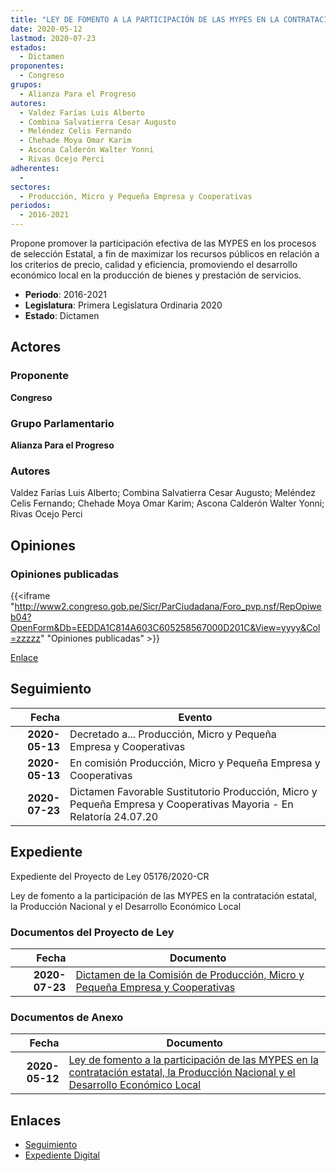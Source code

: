 ```yaml
---
title: "LEY DE FOMENTO A LA PARTICIPACIÓN DE LAS MYPES EN LA CONTRATACIÓN ESTATAL, LA PRODUCCIÓN NACIONAL Y EL DESARROLLO ECONÓMICO LOCAL"
date: 2020-05-12
lastmod: 2020-07-23
estados: 
  - Dictamen
proponentes: 
  - Congreso
grupos: 
  - Alianza Para el Progreso
autores: 
  - Valdez Farías Luis Alberto
  - Combina Salvatierra Cesar Augusto
  - Meléndez Celis Fernando
  - Chehade Moya Omar Karim
  - Ascona Calderón Walter Yonni
  - Rivas Ocejo Perci
adherentes: 
  - 
sectores: 
  - Producción, Micro y Pequeña Empresa y Cooperativas
periodos: 
  - 2016-2021
---
```


Propone promover la participación efectiva de las MYPES en los procesos de selección Estatal, a fin de maximizar los recursos públicos en relación a los criterios de precio, calidad y eficiencia, promoviendo el desarrollo económico local en la producción de bienes y prestación de servicios.

- **Periodo**: 2016-2021
- **Legislatura**: Primera Legislatura Ordinaria 2020
- **Estado**: Dictamen

## Actores

### Proponente

**Congreso**

### Grupo Parlamentario

**Alianza Para el Progreso**

### Autores

Valdez Farías Luis Alberto; Combina Salvatierra Cesar Augusto; Meléndez Celis Fernando; Chehade Moya Omar Karim; Ascona Calderón Walter Yonni; Rivas Ocejo Perci


## Opiniones

### Opiniones publicadas

{{<iframe "http://www2.congreso.gob.pe/Sicr/ParCiudadana/Foro_pvp.nsf/RepOpiweb04?OpenForm&Db=EEDDA1C814A603C605258567000D201C&View=yyyy&Col=zzzzz" "Opiniones publicadas" >}}

[Enlace](http://www2.congreso.gob.pe/Sicr/ParCiudadana/Foro_pvp.nsf/RepOpiweb04?OpenForm&Db=EEDDA1C814A603C605258567000D201C&View=yyyy&Col=zzzzz)

## Seguimiento

| Fecha | Evento |
|------:|--------|
| **2020-05-13** | Decretado a... Producción, Micro y Pequeña Empresa y Cooperativas|
| **2020-05-13** | En comisión Producción, Micro y Pequeña Empresa y Cooperativas|
| **2020-07-23** | Dictamen Favorable Sustitutorio Producción, Micro y Pequeña Empresa y Cooperativas Mayoria - En Relatoría 24.07.20|


## Expediente

Expediente del Proyecto de Ley 05176/2020-CR

Ley de fomento a la participación de las MYPES en la contratación estatal, la Producción Nacional y el Desarrollo Económico Local


### Documentos del Proyecto de Ley

| Fecha | Documento |
|------:|--------|
| **2020-07-23** | [Dictamen de la Comisión de Producción, Micro y Pequeña Empresa y Cooperativas](http://www.leyes.congreso.gob.pe/Documentos/2016_2021/Dictamenes/Proyectos_de_Ley/05176DC18MAY20200723.pdf) |

### Documentos de Anexo

| Fecha | Documento |
|------:|--------|
| **2020-05-12** | [Ley de fomento a la participación de las MYPES en la contratación estatal, la Producción Nacional y el Desarrollo Económico Local](http://www.leyes.congreso.gob.pe/Documentos/2016_2021/Proyectos_de_Ley_y_de_Resoluciones_Legislativas/PL05176_20200512.pdf) |

## Enlaces 

- [Seguimiento](http://www2.congreso.gob.pehttp://www2.congreso.gob.pe/Sicr/TraDocEstProc/CLProLey2016.nsf/f7fff46988ca05b1052578e100829cc7/8120e37a07cbfd19052585660081acf2?OpenDocument)
- [Expediente Digital](http://www2.congreso.gob.pehttp://www2.congreso.gob.pe/Sicr/TraDocEstProc/CLProLey2016.nsf/f7fff46988ca05b1052578e100829cc7/8120e37a07cbfd19052585660081acf2?OpenDocument&Click=05257FB7005EB655.eb71d0cf91d8294e05256cdf006b5706/$Body/0.1C6C)
